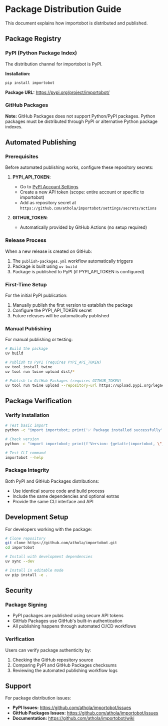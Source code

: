 # Package Distribution Guide

This document explains how importobot is distributed and published.

## Package Registry

### PyPI (Python Package Index)
The distribution channel for importobot is PyPI.

**Installation:**
```bash
pip install importobot
```

**Package URL:** https://pypi.org/project/importobot/

### GitHub Packages
**Note:** GitHub Packages does not support Python/PyPI packages. Python packages must be distributed through PyPI or alternative Python package indexes.

## Automated Publishing

### Prerequisites
Before automated publishing works, configure these repository secrets:

1. **PYPI_API_TOKEN**:
   - Go to [PyPI Account Settings](https://pypi.org/manage/account/token/)
   - Create a new API token (scope: entire account or specific to importobot)
   - Add as repository secret at `https://github.com/athola/importobot/settings/secrets/actions`

2. **GITHUB_TOKEN**:
   - Automatically provided by GitHub Actions (no setup required)

### Release Process
When a new release is created on GitHub:
1. The `publish-packages.yml` workflow automatically triggers
2. Package is built using `uv build`
3. Package is published to PyPI (if PYPI_API_TOKEN is configured)

### First-Time Setup
For the initial PyPI publication:
1. Manually publish the first version to establish the package
2. Configure the PYPI_API_TOKEN secret
3. Future releases will be automatically published

### Manual Publishing
For manual publishing or testing:

```bash
# Build the package
uv build

# Publish to PyPI (requires PYPI_API_TOKEN)
uv tool install twine
uv tool run twine upload dist/*

# Publish to GitHub Packages (requires GITHUB_TOKEN)
uv tool run twine upload --repository-url https://upload.pypi.org/legacy/ dist/*
```

## Package Verification

### Verify Installation
```bash
# Test basic import
python -c "import importobot; print('✅ Package installed successfully')"

# Check version
python -c "import importobot; print(f'Version: {getattr(importobot, \"__version__\", \"0.1.1\")}')"

# Test CLI command
importobot --help
```

### Package Integrity
Both PyPI and GitHub Packages distributions:
- Use identical source code and build process
- Include the same dependencies and optional extras
- Provide the same CLI interface and API

## Development Setup

For developers working with the package:

```bash
# Clone repository
git clone https://github.com/athola/importobot.git
cd importobot

# Install with development dependencies
uv sync --dev

# Install in editable mode
uv pip install -e .
```

## Security

### Package Signing
- PyPI packages are published using secure API tokens
- GitHub Packages use GitHub's built-in authentication
- All publishing happens through automated CI/CD workflows

### Verification
Users can verify package authenticity by:
1. Checking the GitHub repository source
2. Comparing PyPI and GitHub Packages checksums
3. Reviewing the automated publishing workflow logs

## Support

For package distribution issues:
- **PyPI Issues:** https://github.com/athola/importobot/issues
- **GitHub Packages Issues:** https://github.com/athola/importobot/issues
- **Documentation:** https://github.com/athola/importobot/wiki